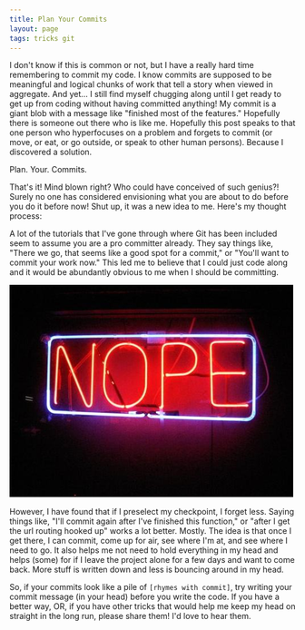 ```yaml
---
title: Plan Your Commits
layout: page
tags: tricks git
---
```


I don't know if this is common or not, but I have a really hard time remembering to commit my code.  I know commits are supposed to be meaningful and logical chunks of work that tell a story when viewed in aggregate.  And yet... I still find myself chugging along until I get ready to get up from coding without having committed anything!  My commit is a giant blob with a message like "finished most of the features."  Hopefully there is someone out there who is like me.  Hopefully this post speaks to that one person who hyperfocuses on a problem and forgets to commit (or move, or eat, or go outside, or speak to other human persons).  Because I discovered a solution.

Plan.  Your.  Commits.

That's it!  Mind blown right?  Who could have conceived of such genius?!  Surely no one has considered envisioning what you are about to do before you do it before now!  Shut up, it was a new idea to me.  Here's my thought process:

A lot of the tutorials that I've gone through where Git has been included seem to assume you are a pro committer already.  They say things like, "There we go, that seems like a good spot for a commit," or "You'll want to commit your work now."  This led me to believe that I could just code along and it would be abundantly obvious to me when I should be committing.

![Nope.](/img/nope.jpg)

However, I have found that if I preselect my checkpoint, I forget less.  Saying things like, "I'll commit again after I've finished this function," or "after I get the url routing hooked up" works a lot better.  Mostly.  The idea is that once I get there, I can commit, come up for air, see where I'm at, and see where I need to go.  It also helps me not need to hold everything in my head and helps (some) for if I leave the project alone for a few days and want to come back.  More stuff is written down and less is bouncing around in my head.

So, if your commits look like a pile of `[rhymes with commit]`, try writing your commit message (in your head) before you write the code.  If you have a better way, OR, if you have other tricks that would help me keep my head on straight in the long run, please share them!  I'd love to hear them.